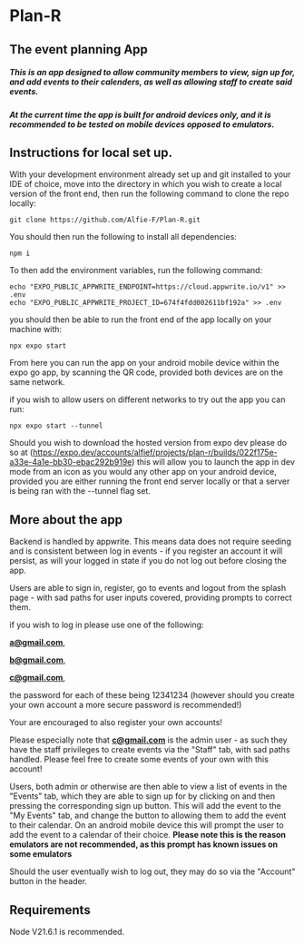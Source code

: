 # Plan-R
## The event planning App
##### This is an app designed to allow community members to view, sign up for, and add events to their calenders, as well as allowing staff to create said events.
##### At the current time the app is built for android devices only, and it is recommended to be tested on mobile devices opposed to emulators.

## Instructions for local set up.

With your development environment already set up and git installed to your IDE of choice, move into the directory in which you wish to create a local version of the front end, then run the following command to clone the repo locally:
```
git clone https://github.com/Alfie-F/Plan-R.git
```
You should then run the following to install all dependencies:
```
npm i
```
To then add the environment variables, run the following command:
```
echo "EXPO_PUBLIC_APPWRITE_ENDPOINT=https://cloud.appwrite.io/v1" >> .env
echo "EXPO_PUBLIC_APPWRITE_PROJECT_ID=674f4fdd002611bf192a" >> .env
```
you should then be able to run the front end of the app locally on your machine with:
```
npx expo start
```
From here you can run the app on your android mobile device within the expo go app, by scanning the QR code, provided both devices are on the same network.

if you wish to allow users on different networks to try out the app you can run: 
```
npx expo start --tunnel
```
Should you wish to download the hosted version from expo dev please do so at (https://expo.dev/accounts/alfief/projects/plan-r/builds/022f175e-a33e-4a1e-bb30-ebac292b919e) this will allow you to launch the app in dev mode from an icon as you would any other app on your android device, provided you are either running the front end server locally or that a server is being ran with the --tunnel flag set. 

## More about the app

Backend is handled by appwrite. This means data does not require seeding and is consistent between log in events - if you register an account it will persist, as will your logged in state if you do not log out before closing the app.

Users are able to sign in, register, go to events and logout from the splash page - with sad paths for user inputs covered, providing prompts to correct them.

if you wish to log in please use one of the following:

**a@gmail.com**, 

**b@gmail.com**, 

**c@gmail.com**, 

the password for each of these being 12341234 (however should you create your own account a more secure password is recommended!)

Your are encouraged to also register your own accounts!

Please especially note that **c@gmail.com** is the admin user - as such they have the staff privileges to create events via the "Staff" tab, with sad paths handled. Please feel free to create some events of your own with this account!

Users, both admin or otherwise are then able to view a list of events in the "Events" tab, which they are able to sign up for by clicking on and then pressing the corresponding sign up button. This will add the event to the "My Events" tab, and change the button to allowing them to add the event to their calendar. On an android mobile device this will prompt the user to add the event to a calendar of their choice. **Please note this is the reason emulators are not recommended, as this prompt has known issues on some emulators**

Should the user eventually wish to log out, they may do so via the "Account" button in the header.

## Requirements
Node V21.6.1 is recommended.
